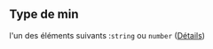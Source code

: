 ## Type de min

l'un des éléments suivants :`string` ou `number` ([Détails](frw-form-definitions-composant-interaction-properties-min.md))
